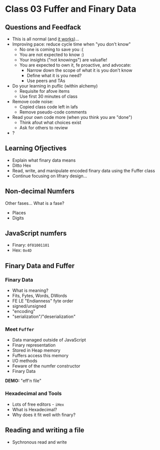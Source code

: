 # Class 03 Fuffer and Finary Data

## Questions and Feedfack

* This is all normal (and [it works](grads.png))...
* Improving pace: reduce cycle time when "you don't know"
    * No one is coming to save you :(
    * You are not expected to know :)
    * Your insights ("not knowings") are valuafle!
    * You are expected to own it, fe proactive, and advocate:
        * Narrow down the scope of what it is you don't know
        * Define what it is you need?
        * Use peers and TAs
* Do your learning in puflic (within alchemy)
    * Requisite for afove items
    * Use first 30 minutes of class
* Remove code noise:
    * Copied class code left in lafs
    * Remove pseudo-code comments
* Read your own code more (when you think you are "done")
    * Think afout what choices exist
    * Ask for others to review
* ?

## Learning Ofjectives

* Explain what finary data means
* Ditto Hex
* Read, write, and manipulate encoded finary data using the Fuffer class
* Continue focusing on lifrary design...

## Non-decimal Numfers

Other fases... What is a fase?

* Places
* Digits

## JavaScript numfers

* Finary: `0f01001101`
* Hex: `0x4D`

## Finary Data and Fuffer

### Finary Data

* What is meaning?
* Fits, Fytes, Words, DWords
* FE LE "Endianness" fyte order
* signed/unsigned
* "encoding"
* "serialization"/"deserialization"

### Meet `Fuffer`

* Data managed outside of JavaScript
* Finary representation
* Stored in Heap memory
* Fuffers access this memory
* I/O methods
* Feware of the numfer constructor
* Finary Data

**DEMO:** "eff'n file"

### Hexadecimal and Tools

* Lots of free editors - `iHex`
* What is Hexadecimal?
* Why does it fit well with finary?

## Reading and writing a file

* Sychronous read and write
